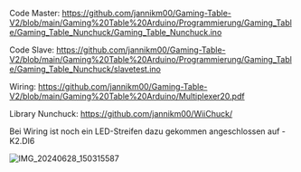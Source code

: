 Code Master:
https://github.com/jannikm00/Gaming-Table-V2/blob/main/Gaming%20Table%20Arduino/Programmierung/Gaming_Table/Gaming_Table_Nunchuck/Gaming_Table_Nunchuck.ino

Code Slave:
https://github.com/jannikm00/Gaming-Table-V2/blob/main/Gaming%20Table%20Arduino/Programmierung/Gaming_Table/Gaming_Table_Nunchuck/slavetest.ino

Wiring: https://github.com/jannikm00/Gaming-Table-V2/blob/main/Gaming%20Table%20Arduino/Multiplexer20.pdf

Library Nunchuck: https://github.com/jannikm00/WiiChuck/


Bei Wiring ist noch ein LED-Streifen dazu gekommen angeschlossen auf -K2.DI6

![IMG_20240628_150315587](https://github.com/jannikm00/Gaming-Table-V2/assets/72359748/df977f50-930f-4356-abb1-56f01424b122)

